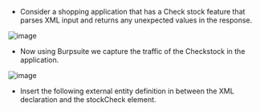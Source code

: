 - Consider a shopping application that has a Check stock feature that parses XML input and returns any unexpected values in the response.

![image](https://github.com/Akhilkj123/Portswigger/assets/65653010/f56893fe-0416-4c88-aa7d-1580629498b1)

- Now using Burpsuite we capture the traffic of the Checkstock in the application.

![image](https://github.com/Akhilkj123/Portswigger/assets/65653010/e85bab89-afdc-48b1-b781-12d5ba2e9dda)

- Insert the following external entity definition in between the XML declaration and the stockCheck element.


